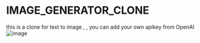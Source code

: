 # IMAGE_GENERATOR_CLONE
this is a clone for text to image , , you can add  your own apikey from OpenAI 
![image](https://github.com/Youssefassad0/IMAGE_GENERATOR_CLONE/assets/142119935/10884aac-bac8-4e5c-bbca-7ce65710c2c0)
